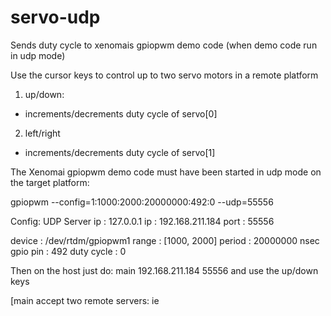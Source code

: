 # servo-udp
Sends duty cycle to xenomais gpiopwm demo code (when demo code run in udp mode)

Use the cursor keys to control up to two servo motors in a remote platform
1. up/down:
 - increments/decrements duty cycle of servo[0]
2. left/right
 - increments/decrements duty cycle of servo[1]
 
 The Xenomai gpiopwm demo code must have been started in udp mode on the target platform:

 <target xenomai platform> gpiopwm --config=1:1000:2000:20000000:492:0 --udp=55556

 Config: UDP Server
 ip      : 127.0.0.1
 ip      : 192.168.211.184
 port    : 55556

 device     : /dev/rtdm/gpiopwm1
 range      : [1000, 2000]
 period     : 20000000 nsec
 gpio pin   : 492
 duty cycle : 0

Then on the host just do:
<host> main 192.168.211.184 55556
and use the up/down keys

[main accept two remote servers: ie <ip1> <port1> <ip2> <port2>



